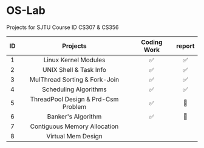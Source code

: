 # OS-Lab

Projects for SJTU Course ID CS307 & CS356

|ID| Projects | Coding Work | report |
| :------: | :------: | :---------: | :----: |
| 1 |     Linux Kernel Modules       |    :white_check_mark:  |  :white_check_mark:|
| 2 |       UNIX Shell & Task Info      |   :white_check_mark:  |  :white_check_mark: |
| 3 |      MulThread Sorting & Fork-Join       |:white_check_mark:| :white_check_mark: | 
| 4 |       Scheduling Algorithms      |      :white_check_mark: |  :white_check_mark:  |
| 5 |    ThreadPool Design & Prd-Csm Problem        |     :white_check_mark:   |  :white_square_button:  |
| 6 |      Banker's Algorithm       |   :white_check_mark:    |  :white_square_button:  |
| 7 |    Contiguous Memory Allocation         |        |    |
| 8 |       Virtual Mem Design      |        |    |
